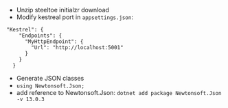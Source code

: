 * Unzip steeltoe initialzr download
* Modify kestreal port in `appsettings.json`:
```
"Kestrel": {
    "Endpoints": {
      "MyHttpEndpoint": {
        "Url": "http://localhost:5001"
      }
    }
  }
```
* Generate JSON classes
* `using Newtonsoft.Json;`
* add reference to Newtonsoft.Json: `dotnet add package Newtonsoft.Json -v 13.0.3`

